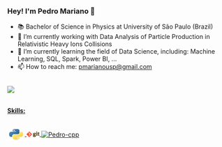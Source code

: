 ### Hey! I'm Pedro Mariano 👋

- 📚 Bachelor of Science in Physics at University of São Paulo (Brazil)
- 🔭 I’m currently working with Data Analysis of Particle Production in Relativistic Heavy Ions Collisions
- 🌱 I’m currently learning the field of Data Science, including: Machine Learning, SQL, Spark, Power BI, ...
- 📫 How to reach me: pmarianousp@gmail.com

##

<div>
  <a href="https://github.com/pemariano">
<!--   <img height="180em" src="https://github-readme-stats.vercel.app/api?username=pemariano&show_icons=true&theme=dracula&include_all_commits=true&count_private=true"/> -->
  <img height="110em" src="https://github-readme-stats.vercel.app/api/top-langs/?username=pemariano&layout=compact&langs_count=7&theme=dracula"/>
</div>

##

**Skills:** 
  
<div style="display: inline_block"><br>
  <img align="center" alt="Pedro-Python" height="30" width="40" src="https://raw.githubusercontent.com/devicons/devicon/master/icons/python/python-original.svg">
  <img align="center" alt="Pedro-git" height="30" width="30" src="https://raw.githubusercontent.com/github/explore/80688e429a7d4ef2fca1e82350fe8e3517d3494d/topics/git/git.png">
  <img align="center" alt="Pedro-cpp" height="30" width="40" src="https://cdn.jsdelivr.net/gh/devicons/devicon/icons/c/c-original.svg">
</div>


  
<!--
**pemariano/pemariano** is a ✨ _special_ ✨ repository because its `README.md` (this file) appears on your GitHub profile.

Here are some ideas to get you started:

- 👯 I’m looking to collaborate on ...
- 🤔 I’m looking for help with ...
- 💬 Ask me about ...
- 😄 Pronouns: ...
- ⚡ Fun fact: ...
-->
